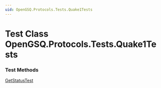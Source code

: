 ```yaml
---
uid: OpenGSQ.Protocols.Tests.Quake1Tests
---
```


# Test Class OpenGSQ.Protocols.Tests.Quake1Tests

### Test Methods

[GetStatusTest](xref:OpenGSQ.Protocols.Tests.Quake1Tests.GetStatusTest)
